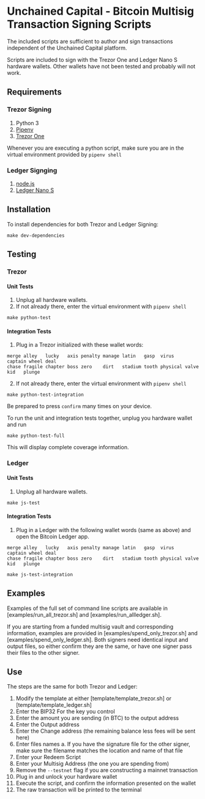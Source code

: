 # Unchained Capital - Bitcoin Multisig Transaction Signing Scripts

The included scripts are sufficient to author and
sign transactions independent of the Unchained Capital platform.

Scripts are included to sign with the Trezor One and Ledger Nano S
hardware wallets. Other wallets have not been tested and probably will
not work.

## Requirements

### Trezor Signing

1. Python 3
2. [Pipenv]
3. [Trezor One]

Whenever you are executing a python script, make sure you are in the
virtual environment provided by `pipenv shell`

### Ledger Signging

1. [node.js]
2. [Ledger Nano S]

## Installation

To install dependencies for both Trezor and Ledger Signing:

```
make dev-dependencies
```

## Testing

### Trezor

#### Unit Tests

1. Unplug all hardware wallets.
2. If not already there, enter the virtual environment with `pipenv shell`

```
make python-test
```

#### Integration Tests

1. Plug in a Trezor initialized with these wallet words:
```
merge alley   lucky   axis penalty manage latin   gasp  virus    captain wheel deal
chase fragile chapter boss zero    dirt   stadium tooth physical valve   kid   plunge
```
2. If not already there, enter the virtual environment with `pipenv shell`

```
make python-test-integration
```

Be prepared to press `confirm` many times on your device.


To run the unit and integration tests together, unplug you hardware wallet and
run

```
make python-test-full
```

This will display complete coverage information.

### Ledger

#### Unit Tests

1. Unplug all hardware wallets.

```
make js-test
```

#### Integration Tests

1. Plug in a Ledger with the following wallet words (same as above) and
open the Bitcoin Ledger app.
```
merge alley   lucky   axis penalty manage latin   gasp  virus    captain wheel deal
chase fragile chapter boss zero    dirt   stadium tooth physical valve   kid   plunge
```

```
make js-test-integration
```

## Examples

Examples of the full set of command line scripts are available in
[examples/run_all_trezor.sh] and [examples/run_allledger.sh].

If you are starting from a funded multisig vault and corresponding information,
examples are provided in [examples/spend_only_trezor.sh] and
[examples/spend_only_ledger.sh]. Both signers need identical input and output
files, so either confirm they are the same, or have one signer pass their files
to the other signer.

## Use

The steps are the same for both Trezor and Ledger:

1. Modify the template at either [template/template_trezor.sh] or
[template/template_ledger.sh]
2. Enter the BIP32 For the key you control
3. Enter the amount you are sending (in BTC) to the output address
4. Enter the Output address
5. Enter the Change address (the remaining balance less fees will be sent here)
6. Enter files names
  a. If you have the signature file for the other signer, make sure
  the filename matches the location and name of that file
7. Enter your Redeem Script
8. Enter your Multisig Address (the one you are spending from)
9. Remove the `--testnet` flag if you are constructing a mainnet transaction
9. Plug in and unlock your hardware wallet
10. Execute the script, and confirm the information presented on the wallet
11. The raw transaction will be printed to the terminal

[pipenv]: https://pipenv.readthedocs.io/en/latest/
[trezor one]: https://shop.trezor.io/product/trezor-one-white
[node.js]: https://nodejs.org/en/
[ledger nano s]: https://www.ledger.com/products/ledger-nano-s